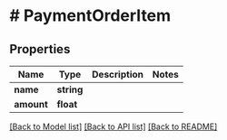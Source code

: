 # # PaymentOrderItem

## Properties

Name | Type | Description | Notes
------------ | ------------- | ------------- | -------------
**name** | **string** |  |
**amount** | **float** |  |

[[Back to Model list]](../../README.md#models) [[Back to API list]](../../README.md#endpoints) [[Back to README]](../../README.md)
